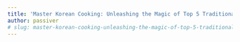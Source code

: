 ```yaml
---
title: 'Master Korean Cooking: Unleashing the Magic of Top 5 Traditional Dishes'
author: passiver
# slug: master-korean-cooking-unleashing-the-magic-of-top-5-traditional-dishes
---
```




